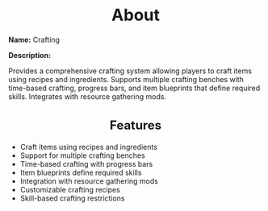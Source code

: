 <h1 style="text-align:center; font-size:2rem; font-weight:bold;">About</h1>

**Name:**
Crafting

**Description:**

Provides a comprehensive crafting system allowing players to craft items using recipes and ingredients. Supports multiple crafting benches with time-based crafting, progress bars, and item blueprints that define required skills. Integrates with resource gathering mods.

<h2 style="text-align:center; font-size:1.5rem; font-weight:bold;">Features</h2>

- Craft items using recipes and ingredients
- Support for multiple crafting benches
- Time-based crafting with progress bars
- Item blueprints define required skills
- Integration with resource gathering mods
- Customizable crafting recipes
- Skill-based crafting restrictions

